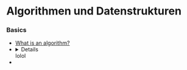 # Algorithmen und Datenstrukturen

### Basics
- [What is an algorithm?](https://www.tutorialspoint.com/data_structures_algorithms/algorithms_basics.htm#)
- <summary>
  <details>Hi</details>
  lolol
- </summary>

